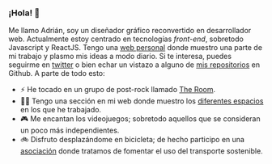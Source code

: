 ### ¡Hola! 👋

Me llamo Adrián, soy un diseñador gráfico reconvertido en desarrollador web. Actualmente estoy centrado en tecnologías _front-end_, sobretodo Javascript y ReactJS. Tengo una [web personal](https://ardi.land) donde muestro una parte de mi trabajo y plasmo mis ideas a modo diario. Si te interesa, puedes seguirme en [twitter](https://twitter.com/ardillan_) o bien echar un vistazo a alguno de [mis repositorios](https://github.com/ardillan?tab=repositories) en Github. A parte de todo esto:

- ⚡ He tocado en un grupo de post-rock llamado [The Room](https://somostheroom.bandcamp.com).
- 👨‍💻 Tengo una sección en mi web donde muestro los [diferentes espacios](https://ardi.land/espacios) en los que he trabajado.
- 🎮 Me encantan los videojuegos; sobretodo aquellos que se consideran un poco más independientes.
- 🚲 Disfruto desplazándome en bicicleta; de hecho participo en una [asociación](https://reciclateya.com) donde tratamos de fomentar el uso del transporte sostenible.
